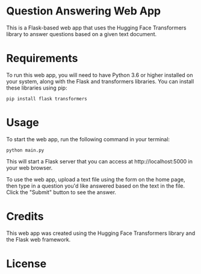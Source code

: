 # Question Answering Web App
This is a Flask-based web app that uses the Hugging Face Transformers library to answer questions based on a given text document.

# Requirements
To run this web app, you will need to have Python 3.6 or higher installed on your system, along with the Flask and transformers libraries. You can install these libraries using pip:

``
pip install flask transformers
``

# Usage
To start the web app, run the following command in your terminal:

``
python main.py
``

This will start a Flask server that you can access at http://localhost:5000 in your web browser.

To use the web app, upload a text file using the form on the home page, then type in a question you'd like answered based on the text in the file. Click the "Submit" button to see the answer.

# Credits
This web app was created using the Hugging Face Transformers library and the Flask web framework.

# License
